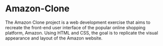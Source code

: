 # Amazon-Clone
The Amazon Clone project is a web development exercise that aims to recreate the front-end user interface of the popular online shopping platform, Amazon. Using HTML and CSS, the goal is to replicate the visual appearance and layout of the Amazon website.
